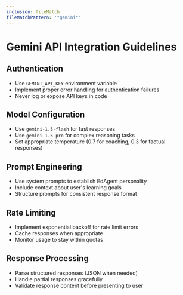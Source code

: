 ```yaml
---
inclusion: fileMatch
fileMatchPattern: '*gemini*'
---
```


# Gemini API Integration Guidelines

## Authentication
- Use `GEMINI_API_KEY` environment variable
- Implement proper error handling for authentication failures
- Never log or expose API keys in code

## Model Configuration
- Use `gemini-1.5-flash` for fast responses
- Use `gemini-1.5-pro` for complex reasoning tasks
- Set appropriate temperature (0.7 for coaching, 0.3 for factual responses)

## Prompt Engineering
- Use system prompts to establish EdAgent personality
- Include context about user's learning goals
- Structure prompts for consistent response format

## Rate Limiting
- Implement exponential backoff for rate limit errors
- Cache responses when appropriate
- Monitor usage to stay within quotas

## Response Processing
- Parse structured responses (JSON when needed)
- Handle partial responses gracefully
- Validate response content before presenting to user